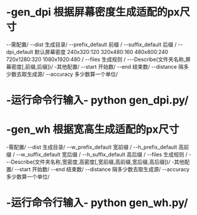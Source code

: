 # -gen_dpi 根据屏幕密度生成适配的px尺寸
--需配置/
--dist           生成目录/
--prefix_default 前缀 /
--suffix_default 后缀 /
--dpi_default    默认屏幕密度 240x320:120 320x480:160 480x800:240 720x1280:320	 1080x1920:480 /
--files 生成规则 /
---Describe(文件夹名称,屏幕密度[,前缀,后缀])/
-其他配置/
--start     开始数/
--end       结束数/
--distance  隔多少数去取生成源/
--accuracy  多少数算一个单位/
# -运行命令行输入-  python gen_dpi.py/

# -gen_wh 根据宽高生成适配的px尺寸
-需配置/
--dist             生成目录/
--w_prefix_default 宽前缀 /
--h_prefix_default 高前缀 /
--w_suffix_default 宽后缀 /
--h_suffix_default 高后缀 /
--files 生成规则 /
---Describe(文件夹名称,宽密度,高密度[,宽前缀,高前缀,宽后缀,高后缀])/
-其他配置/
--start     开始数/
--end       结束数/
--distance  隔多少数去取生成源/
--accuracy  多少数算一个单位/
# -运行命令行输入-   python gen_wh.py/
